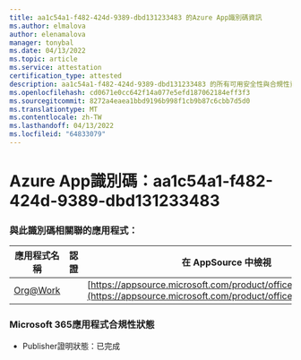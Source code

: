 ```yaml
---
title: aa1c54a1-f482-424d-9389-dbd131233483 的Azure App識別碼資訊
ms.author: elmalova
author: elenamalova
manager: tonybal
ms.date: 04/13/2022
ms.topic: article
ms.service: attestation
certification_type: attested
description: aa1c54a1-f482-424d-9389-dbd131233483 的所有可用安全性與合規性資訊。
ms.openlocfilehash: cd0671e0cc642f14a077e5efd187062184eff3f3
ms.sourcegitcommit: 8272a4eaea1bbd9196b998f1cb9b87c6cbb7d5d0
ms.translationtype: MT
ms.contentlocale: zh-TW
ms.lasthandoff: 04/13/2022
ms.locfileid: "64833079"
---
```

# <a name="azure-app-id-aa1c54a1-f482-424d-9389-dbd131233483"></a>Azure App識別碼：aa1c54a1-f482-424d-9389-dbd131233483


### <a name="apps-associated-with-this-id"></a>與此識別碼相關聯的應用程式：
| **應用程式名稱** | **認證** | **在 AppSource 中檢視** |
|--------------|---------------|-----------------------|
| [Org@Work](../forward/WA200002461.md) |  | [https://appsource.microsoft.com/product/office/WA200002461](https://appsource.microsoft.com/product/office/WA200002461) |

### <a name="microsoft-365-app-compliance-status"></a>Microsoft 365應用程式合規性狀態
- Publisher證明狀態：已完成
